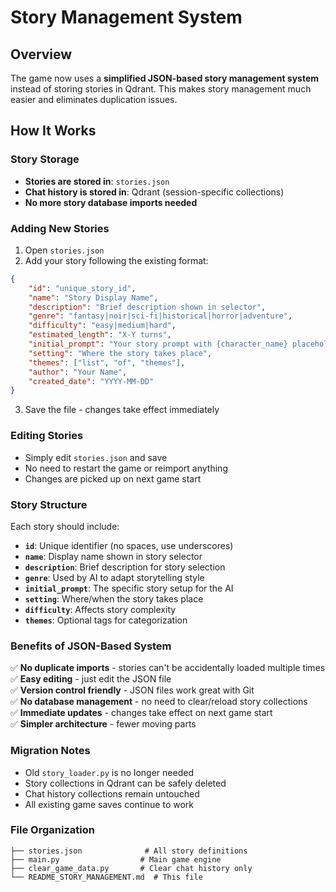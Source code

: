 # Story Management System

## Overview
The game now uses a **simplified JSON-based story management system** instead of storing stories in Qdrant. This makes story management much easier and eliminates duplication issues.

## How It Works

### Story Storage
- **Stories are stored in**: `stories.json`
- **Chat history is stored in**: Qdrant (session-specific collections)
- **No more story database imports needed**

### Adding New Stories
1. Open `stories.json`
2. Add your story following the existing format:
```json
{
    "id": "unique_story_id",
    "name": "Story Display Name",
    "description": "Brief description shown in selector",
    "genre": "fantasy|noir|sci-fi|historical|horror|adventure",
    "difficulty": "easy|medium|hard",
    "estimated_length": "X-Y turns",
    "initial_prompt": "Your story prompt with {character_name} placeholder",
    "setting": "Where the story takes place",
    "themes": ["list", "of", "themes"],
    "author": "Your Name",
    "created_date": "YYYY-MM-DD"
}
```
3. Save the file - changes take effect immediately

### Editing Stories
- Simply edit `stories.json` and save
- No need to restart the game or reimport anything
- Changes are picked up on next game start

### Story Structure
Each story should include:
- **`id`**: Unique identifier (no spaces, use underscores)
- **`name`**: Display name shown in story selector
- **`description`**: Brief description for story selection
- **`genre`**: Used by AI to adapt storytelling style
- **`initial_prompt`**: The specific story setup for the AI
- **`setting`**: Where/when the story takes place
- **`difficulty`**: Affects story complexity
- **`themes`**: Optional tags for categorization

### Benefits of JSON-Based System
✅ **No duplicate imports** - stories can't be accidentally loaded multiple times  
✅ **Easy editing** - just edit the JSON file  
✅ **Version control friendly** - JSON files work great with Git  
✅ **No database management** - no need to clear/reload story collections  
✅ **Immediate updates** - changes take effect on next game start  
✅ **Simpler architecture** - fewer moving parts  

### Migration Notes
- Old `story_loader.py` is no longer needed
- Story collections in Qdrant can be safely deleted
- Chat history collections remain untouched
- All existing game saves continue to work

### File Organization
```
├── stories.json              # All story definitions
├── main.py                  # Main game engine
├── clear_game_data.py       # Clear chat history only
└── README_STORY_MANAGEMENT.md  # This file
```